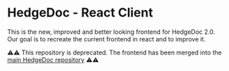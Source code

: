 <!--
SPDX-FileCopyrightText: 2021 The HedgeDoc developers (see AUTHORS file)

SPDX-License-Identifier: CC-BY-SA-4.0
-->

# HedgeDoc - React Client


This is the new, improved and better looking frontend for HedgeDoc 2.0.
Our goal is to recreate the current frontend in react and to improve it.

:warning::warning: This repository is deprecated. The frontend has been merged into the [main HedgeDoc repository](https://github.com/hedgedoc/hedgedoc) :warning::warning:
